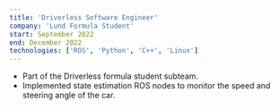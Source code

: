 ```yaml
---
title: 'Driverless Software Engineer'
company: 'Lund Formula Student'
start: September 2022
end: December 2022
technologies: ['ROS', 'Python', 'C++', 'Linux']
---
```


- Part of the Driverless formula student subteam. 
- Implemented state estimation ROS nodes to monitor the speed and steering angle of the car.